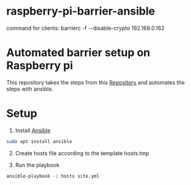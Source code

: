# raspberry-pi-barrier-ansible

command for clients:
barrierc -f --disable-crypto 192.168.0.162

# Automated barrier setup on Raspberry pi

This repository takes the steps from this [Repository](https://github.com/similicious/barrier-headless) and automates the steps with ansible.

# Setup
1. Install [Ansible](https://www.ansible.com/) 
```bash
sudo apt install ansible
```

2. Create hosts file according to the template hosts.tmp

3. Run the playbook
```bash
ansible-playbook -i hosts site.yml
```
